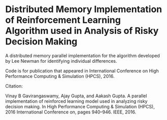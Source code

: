 # Distributed Memory Implementation of Reinforcement Learning Algorithm used in Analysis of Risky Decision Making

A distributed memory parallel implementation for the algorithm developed by Lee Newman for identifying individual differences.

Code is for publication that appeared in International Conference on High Performance Computing & Simulation (HPCS), 2016.

Citation:

Vinay B Gavirangaswamy, Ajay Gupta, and Aakash Gupta. A parallel implementation of reinforced learning model used in analyzing risky decision making. In High Performance Computing & Simulation (HPCS), 2016 International Conference on, pages 940–946. IEEE, 2016.

